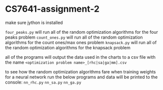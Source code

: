 # CS7641-assignment-2

make sure jython is installed

`four_peaks.py` will run all of the random optimization algorithms for the four peaks problem
`count_ones.py` will run all of the random optimization algorithms for the count ones/max ones problem
`knapsack.py` will run all of the random optimization algorithms for the knapsack problem

all of the programs will output the data used in the charts to a csv file with the name `<optimization problem name>_[rhc|sa|ga|mm].csv`

to see how the random optimization algorithms fare when training weights for a neural network run the below programs and data will be printed to the console:
`nn_rhc.py`
`nn_sa.py`
`nn_ga.py`
